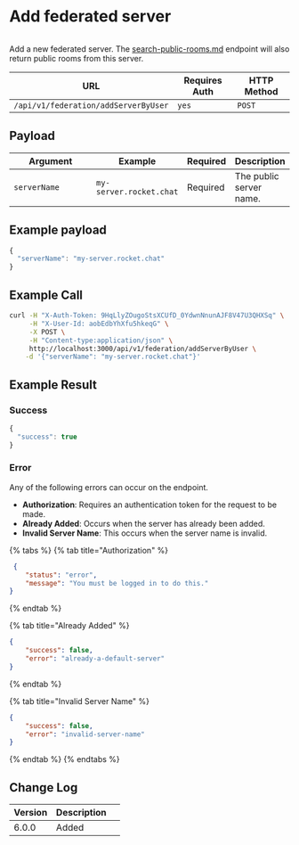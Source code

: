 # Add federated server

<figure><img src="../../../../../.gitbook/assets/enterprise.jpg" alt=""><figcaption></figcaption></figure>

Add a new federated server. The [search-public-rooms.md](search-public-rooms.md "mention") endpoint will also return public rooms from this server.

| URL                                  | Requires Auth | HTTP Method |
| ------------------------------------ | ------------- | ----------- |
| `/api/v1/federation/addServerByUser` | `yes`         | `POST`      |

## Payload

<table><thead><tr><th width="225">Argument</th><th>Example</th><th>Required</th><th>Description</th></tr></thead><tbody><tr><td><code>serverName</code></td><td><code>my-server.rocket.chat</code></td><td>Required</td><td>The public server name.</td></tr></tbody></table>

## Example payload

```javascript
{
  "serverName": "my-server.rocket.chat"
}
```

## Example Call

```bash
curl -H "X-Auth-Token: 9HqLlyZOugoStsXCUfD_0YdwnNnunAJF8V47U3QHXSq" \
     -H "X-User-Id: aobEdbYhXfu5hkeqG" \
     -X POST \
     -H "Content-type:application/json" \
     http://localhost:3000/api/v1/federation/addServerByUser \
    -d '{"serverName": "my-server.rocket.chat"}'
```

## Example Result

### Success

```javascript
{
  "success": true
}
```

### Error&#x20;

Any of the following errors can occur on the endpoint.

* **Authorization**: Requires an authentication token for the request to be made.
* **Already Added**: Occurs when the server has already been added.
* **Invalid Server Name**: This occurs when the server name is invalid.

{% tabs %}
{% tab title="Authorization" %}
```json
 {
    "status": "error",
    "message": "You must be logged in to do this."
}
```
{% endtab %}

{% tab title="Already Added" %}
```json
{
    "success": false,
    "error": "already-a-default-server"
}
```
{% endtab %}

{% tab title="Invalid Server Name" %}
```json
{
    "success": false,
    "error": "invalid-server-name"
}
```
{% endtab %}
{% endtabs %}

## Change Log

<table><thead><tr><th>Version</th><th>Description</th><th data-hidden></th></tr></thead><tbody><tr><td>6.0.0</td><td>Added</td><td></td></tr></tbody></table>
